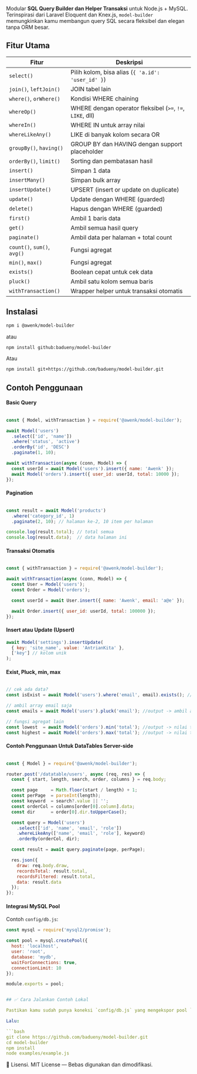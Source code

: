 Modular **SQL Query Builder dan Helper Transaksi** untuk Node.js + MySQL.
Terinspirasi dari Laravel Eloquent dan Knex.js, `model-builder` memungkinkan kamu membangun query SQL secara fleksibel dan elegan tanpa ORM besar.

## Fitur Utama

| Fitur                       | Deskripsi                                                 |
| --------------------------- | --------------------------------------------------------- |
| `select()`                  | Pilih kolom, bisa alias (`{ 'a.id': 'user_id' }`)         |
| `join()`, `leftJoin()`      | JOIN tabel lain                                           |
| `where()`, `orWhere()`      | Kondisi WHERE chaining                                    |
| `whereOp()`                 | WHERE dengan operator fleksibel (`>=`, `!=`, `LIKE`, dll) |
| `whereIn()`                 | WHERE IN untuk array nilai                                |
| `whereLikeAny()`            | LIKE di banyak kolom secara OR                            |
| `groupBy()`, `having()`     | GROUP BY dan HAVING dengan support placeholder            |
| `orderBy()`, `limit()`      | Sorting dan pembatasan hasil                              |
| `insert()`                  | Simpan 1 data                                             |
| `insertMany()`              | Simpan bulk array                                         |
| `insertUpdate()`            | UPSERT (insert or update on duplicate)                    |
| `update()`                  | Update dengan WHERE (guarded)                             |
| `delete()`                  | Hapus dengan WHERE (guarded)                              |
| `first()`                   | Ambil 1 baris data                                        |
| `get()`                     | Ambil semua hasil query                                   |
| `paginate()`                | Ambil data per halaman + total count                      |
| `count()`, `sum()`, `avg()` | Fungsi agregat                                            |
| `min()`, `max()`            | Fungsi agregat                                            |
| `exists()`                  | Boolean cepat untuk cek data                              |
| `pluck()`                   | Ambil satu kolom semua baris                              |
| `withTransaction()`         | Wrapper helper untuk transaksi otomatis                   |


## Instalasi

```bash
npm i @awenk/model-builder
```
atau

```bash
npm install github:badueny/model-builder
```
Atau
```bash
npm install git+https://github.com/badueny/model-builder.git
```

## Contoh Penggunaan

#### Basic Query
```js

const { Model, withTransaction } = require('@awenk/model-builder');

await Model('users')
  .select(['id', 'name'])
  .where('status', 'active')
  .orderBy('id', 'DESC')
  .paginate(1, 10);

await withTransaction(async (conn, Model) => {
  const userId = await Model('users').insert({ name: 'Awenk' });
  await Model('orders').insert({ user_id: userId, total: 10000 });
});

```
#### Pagination
```js

const result = await Model('products')
  .where('category_id', 1)
  .paginate(2, 10); // halaman ke-2, 10 item per halaman

console.log(result.total); // total semua
console.log(result.data);  // data halaman ini

```

#### Transaksi Otomatis

```js

const { withTransaction } = require('@awenk/model-builder');

await withTransaction(async (conn, Model) => {
  const User = Model('users');
  const Order = Model('orders');

  const userId = await User.insert({ name: 'Awenk', email: 'a@e' });

  await Order.insert({ user_id: userId, total: 100000 });
});

```

#### Insert atau Update (Upsert)

```js
await Model('settings').insertUpdate(
  { key: 'site_name', value: 'AntrianKita' },
  ['key'] // kolom unik
);

```

#### Exist, Pluck, min, max
```js

// cek ada data?
const isExist = await Model('users').where('email', email).exists(); //output -> true|false

// ambil array email saja
const emails = await Model('users').pluck('email'); //output -> ambil array satu kolom tanpa harus select

// fungsi agregat lain
const lowest  = await Model('orders').min('total'); //output -> nilai terendah
const highest = await Model('orders').max('total'); //output -> nilai tertinggi

````

#### Contoh Penggunaan Untuk DataTables Server-side

```js

const { Model } = require('@awenk/model-builder');

router.post('/datatable/users', async (req, res) => {
  const { start, length, search, order, columns } = req.body;

  const page     = Math.floor(start / length) + 1;
  const perPage  = parseInt(length);
  const keyword  = search?.value || '';
  const orderCol = columns[order[0].column].data;
  const dir      = order[0].dir.toUpperCase();

  const query = Model('users')
    .select(['id', 'name', 'email', 'role'])
    .whereLikeAny(['name', 'email', 'role'], keyword)
    .orderBy(orderCol, dir);

  const result = await query.paginate(page, perPage);

  res.json({
    draw: req.body.draw,
    recordsTotal: result.total,
    recordsFiltered: result.total,
    data: result.data
  });
});

```

#### Integrasi MySQL Pool
Contoh `config/db.js`:
```js
const mysql = require('mysql2/promise');

const pool = mysql.createPool({
  host: 'localhost',
  user: 'root',
  database: 'mydb',
  waitForConnections: true,
  connectionLimit: 10
});

module.exports = pool;

````
```yaml

## ✅ Cara Jalankan Contoh Lokal

Pastikan kamu sudah punya koneksi `config/db.js` yang mengekspor pool `mysql2/promise`.

Lalu:

```bash
git clone https://github.com/badueny/model-builder.git
cd model-builder
npm install
node examples/example.js

```
📜 Lisensi.
MIT License — Bebas digunakan dan dimodifikasi.

